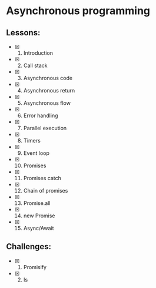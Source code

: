 # Asynchronous programming
## Lessons:
  - [x] 1. Introduction
  - [x] 2. Call stack
  - [x] 3. Asynchronous code
  - [x] 4. Asynchronous return
  - [x] 5. Asynchronous flow
  - [x] 6. Error handling
  - [x] 7. Parallel execution
  - [x] 8. Timers
  - [x] 9. Event loop
  - [x] 10. Promises
  - [x] 11. Promises catch
  - [x] 12. Chain of promises
  - [x] 13. Promise.all
  - [x] 14. new Promise
  - [x] 15. Async/Await


## Challenges:
  - [x] 1. Promisify
  - [x] 2. ls
